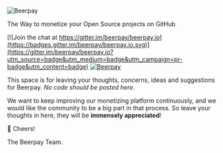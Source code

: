 ![Beerpay](https://beerpay.io/img/logo.svg)

The Way to monetize your Open Source projects on GitHub

[![Join the chat at https://gitter.im/beerpay/beerpay.io](https://badges.gitter.im/beerpay/beerpay.io.svg)](https://gitter.im/beerpay/beerpay.io?utm_source=badge&utm_medium=badge&utm_campaign=pr-badge&utm_content=badge)
[![Beerpay](https://beerpay.io/beerpay/beerpay.io/badge.svg)](https://beerpay.io/beerpay/beerpay.io)

This space is for leaving your thoughts, concerns, ideas and suggestions for Beerpay. *No code should be posted here*.

We want to keep improving our monetizing platform continuously, and we would like the  community to be a big part in that process. So leave your thoughts in here, they will be **immensely appreciated**!

:beers: Cheers!

The Beerpay Team.
